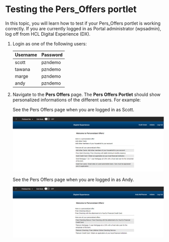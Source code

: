 # Testing the Pers_Offers portlet

In this topic, you will learn how to test if your Pers_Offers portlet is working correctly. If you are currently logged in as Portal administrator (wpsadmin), log off from HCL Digital Experience (DX).

1. Login as one of the following users:

    |Username|Password
    |--------|--------
    |scott|pzndemo
    |tawana|pzndemo
    |marge|pzndemo
    |andy|pzndemo

2. Navigate to the **Pers Offers** page. The **Pers Offers Portlet** should show personalized informations of the different users. For example:

    See the Pers Offers page when you are logged in as Scott.

    ![Logged in as scott](./images/Pers_offers_portlet_scott_info.png)

    See the Pers Offers page when you are logged in as Andy.

    ![Logged in as andy](./images/Pers_offers_portlet_andy_info.png)
